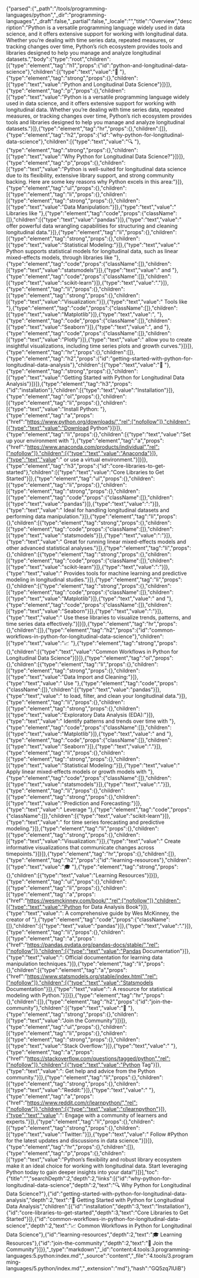 {"parsed":{"_path":"/tools/programming-languages/python","_dir":"programming-languages","_draft":false,"_partial":false,"_locale":"","title":"Overview","description":"Python is a versatile programming language widely used in data science, and it offers extensive support for working with longitudinal data. Whether you’re dealing with time series data, repeated measures, or tracking changes over time, Python’s rich ecosystem provides tools and libraries designed to help you manage and analyze longitudinal datasets.","body":{"type":"root","children":[{"type":"element","tag":"h1","props":{"id":"python-and-longitudinal-data-science"},"children":[{"type":"text","value":"🐍 "},{"type":"element","tag":"strong","props":{},"children":[{"type":"text","value":"Python and Longitudinal Data Science"}]}]},{"type":"element","tag":"p","props":{},"children":[{"type":"text","value":"Python is a versatile programming language widely used in data science, and it offers extensive support for working with longitudinal data. Whether you’re dealing with time series data, repeated measures, or tracking changes over time, Python’s rich ecosystem provides tools and libraries designed to help you manage and analyze longitudinal datasets."}]},{"type":"element","tag":"hr","props":{},"children":[]},{"type":"element","tag":"h2","props":{"id":"why-python-for-longitudinal-data-science"},"children":[{"type":"text","value":"🔍 "},{"type":"element","tag":"strong","props":{},"children":[{"type":"text","value":"Why Python for Longitudinal Data Science?"}]}]},{"type":"element","tag":"p","props":{},"children":[{"type":"text","value":"Python is well-suited for longitudinal data science due to its flexibility, extensive library support, and strong community backing. Here are some key reasons why Python excels in this area:"}]},{"type":"element","tag":"ul","props":{},"children":[{"type":"element","tag":"li","props":{},"children":[{"type":"element","tag":"strong","props":{},"children":[{"type":"text","value":"Data Manipulation:"}]},{"type":"text","value":" Libraries like "},{"type":"element","tag":"code","props":{"className":[]},"children":[{"type":"text","value":"pandas"}]},{"type":"text","value":" offer powerful data wrangling capabilities for structuring and cleaning longitudinal data."}]},{"type":"element","tag":"li","props":{},"children":[{"type":"element","tag":"strong","props":{},"children":[{"type":"text","value":"Statistical Modeling:"}]},{"type":"text","value":" Python supports statistical models for longitudinal data, such as linear mixed-effects models, through libraries like "},{"type":"element","tag":"code","props":{"className":[]},"children":[{"type":"text","value":"statsmodels"}]},{"type":"text","value":" and "},{"type":"element","tag":"code","props":{"className":[]},"children":[{"type":"text","value":"scikit-learn"}]},{"type":"text","value":"."}]},{"type":"element","tag":"li","props":{},"children":[{"type":"element","tag":"strong","props":{},"children":[{"type":"text","value":"Visualization:"}]},{"type":"text","value":" Tools like "},{"type":"element","tag":"code","props":{"className":[]},"children":[{"type":"text","value":"Matplotlib"}]},{"type":"text","value":", "},{"type":"element","tag":"code","props":{"className":[]},"children":[{"type":"text","value":"Seaborn"}]},{"type":"text","value":", and "},{"type":"element","tag":"code","props":{"className":[]},"children":[{"type":"text","value":"Plotly"}]},{"type":"text","value":" allow you to create insightful visualizations, including time series plots and growth curves."}]}]},{"type":"element","tag":"hr","props":{},"children":[]},{"type":"element","tag":"h2","props":{"id":"getting-started-with-python-for-longitudinal-data-analysis"},"children":[{"type":"text","value":"🚀 "},{"type":"element","tag":"strong","props":{},"children":[{"type":"text","value":"Getting Started with Python for Longitudinal Data Analysis"}]}]},{"type":"element","tag":"h3","props":{"id":"installation"},"children":[{"type":"text","value":"Installation"}]},{"type":"element","tag":"ol","props":{},"children":[{"type":"element","tag":"li","props":{},"children":[{"type":"text","value":"Install Python: "},{"type":"element","tag":"a","props":{"href":"https://www.python.org/downloads/","rel":["nofollow"]},"children":[{"type":"text","value":"Download Python"}]}]},{"type":"element","tag":"li","props":{},"children":[{"type":"text","value":"Set up your environment with "},{"type":"element","tag":"a","props":{"href":"https://www.anaconda.com/products/individual","rel":["nofollow"]},"children":[{"type":"text","value":"Anaconda"}]},{"type":"text","value":" or use a virtual environment."}]}]},{"type":"element","tag":"h3","props":{"id":"core-libraries-to-get-started"},"children":[{"type":"text","value":"Core Libraries to Get Started"}]},{"type":"element","tag":"ul","props":{},"children":[{"type":"element","tag":"li","props":{},"children":[{"type":"element","tag":"strong","props":{},"children":[{"type":"element","tag":"code","props":{"className":[]},"children":[{"type":"text","value":"pandas"}]},{"type":"text","value":":"}]},{"type":"text","value":" Ideal for handling longitudinal datasets and performing data manipulation."}]},{"type":"element","tag":"li","props":{},"children":[{"type":"element","tag":"strong","props":{},"children":[{"type":"element","tag":"code","props":{"className":[]},"children":[{"type":"text","value":"statsmodels"}]},{"type":"text","value":":"}]},{"type":"text","value":" Great for running linear mixed-effects models and other advanced statistical analyses."}]},{"type":"element","tag":"li","props":{},"children":[{"type":"element","tag":"strong","props":{},"children":[{"type":"element","tag":"code","props":{"className":[]},"children":[{"type":"text","value":"scikit-learn"}]},{"type":"text","value":":"}]},{"type":"text","value":" Provides tools for machine learning and predictive modeling in longitudinal studies."}]},{"type":"element","tag":"li","props":{},"children":[{"type":"element","tag":"strong","props":{},"children":[{"type":"element","tag":"code","props":{"className":[]},"children":[{"type":"text","value":"Matplotlib"}]},{"type":"text","value":" and "},{"type":"element","tag":"code","props":{"className":[]},"children":[{"type":"text","value":"Seaborn"}]},{"type":"text","value":":"}]},{"type":"text","value":" Use these libraries to visualize trends, patterns, and time series data effectively."}]}]},{"type":"element","tag":"hr","props":{},"children":[]},{"type":"element","tag":"h2","props":{"id":"common-workflows-in-python-for-longitudinal-data-science"},"children":[{"type":"text","value":"📈 "},{"type":"element","tag":"strong","props":{},"children":[{"type":"text","value":"Common Workflows in Python for Longitudinal Data Science"}]}]},{"type":"element","tag":"ol","props":{},"children":[{"type":"element","tag":"li","props":{},"children":[{"type":"element","tag":"strong","props":{},"children":[{"type":"text","value":"Data Import and Cleaning:"}]},{"type":"text","value":" Use "},{"type":"element","tag":"code","props":{"className":[]},"children":[{"type":"text","value":"pandas"}]},{"type":"text","value":" to load, filter, and clean your longitudinal data."}]},{"type":"element","tag":"li","props":{},"children":[{"type":"element","tag":"strong","props":{},"children":[{"type":"text","value":"Exploratory Data Analysis (EDA):"}]},{"type":"text","value":" Identify patterns and trends over time with "},{"type":"element","tag":"code","props":{"className":[]},"children":[{"type":"text","value":"Matplotlib"}]},{"type":"text","value":" and "},{"type":"element","tag":"code","props":{"className":[]},"children":[{"type":"text","value":"Seaborn"}]},{"type":"text","value":"."}]},{"type":"element","tag":"li","props":{},"children":[{"type":"element","tag":"strong","props":{},"children":[{"type":"text","value":"Statistical Modeling:"}]},{"type":"text","value":" Apply linear mixed-effects models or growth models with "},{"type":"element","tag":"code","props":{"className":[]},"children":[{"type":"text","value":"statsmodels"}]},{"type":"text","value":"."}]},{"type":"element","tag":"li","props":{},"children":[{"type":"element","tag":"strong","props":{},"children":[{"type":"text","value":"Prediction and Forecasting:"}]},{"type":"text","value":" Leverage "},{"type":"element","tag":"code","props":{"className":[]},"children":[{"type":"text","value":"scikit-learn"}]},{"type":"text","value":" for time series forecasting and predictive modeling."}]},{"type":"element","tag":"li","props":{},"children":[{"type":"element","tag":"strong","props":{},"children":[{"type":"text","value":"Visualization:"}]},{"type":"text","value":" Create informative visualizations that communicate changes across timepoints."}]}]},{"type":"element","tag":"hr","props":{},"children":[]},{"type":"element","tag":"h2","props":{"id":"learning-resources"},"children":[{"type":"text","value":"🎓 "},{"type":"element","tag":"strong","props":{},"children":[{"type":"text","value":"Learning Resources"}]}]},{"type":"element","tag":"ul","props":{},"children":[{"type":"element","tag":"li","props":{},"children":[{"type":"element","tag":"a","props":{"href":"https://wesmckinney.com/book/","rel":["nofollow"]},"children":[{"type":"text","value":"Python for Data Analysis Book"}]},{"type":"text","value":": A comprehensive guide by Wes McKinney, the creator of "},{"type":"element","tag":"code","props":{"className":[]},"children":[{"type":"text","value":"pandas"}]},{"type":"text","value":"."}]},{"type":"element","tag":"li","props":{},"children":[{"type":"element","tag":"a","props":{"href":"https://pandas.pydata.org/pandas-docs/stable/","rel":["nofollow"]},"children":[{"type":"text","value":"Pandas Documentation"}]},{"type":"text","value":": Official documentation for learning data manipulation techniques."}]},{"type":"element","tag":"li","props":{},"children":[{"type":"element","tag":"a","props":{"href":"https://www.statsmodels.org/stable/index.html","rel":["nofollow"]},"children":[{"type":"text","value":"Statsmodels Documentation"}]},{"type":"text","value":": A resource for statistical modeling with Python."}]}]},{"type":"element","tag":"hr","props":{},"children":[]},{"type":"element","tag":"h2","props":{"id":"join-the-community"},"children":[{"type":"text","value":"💬 "},{"type":"element","tag":"strong","props":{},"children":[{"type":"text","value":"Join the Community"}]}]},{"type":"element","tag":"ul","props":{},"children":[{"type":"element","tag":"li","props":{},"children":[{"type":"element","tag":"strong","props":{},"children":[{"type":"text","value":"Stack Overflow:"}]},{"type":"text","value":" "},{"type":"element","tag":"a","props":{"href":"https://stackoverflow.com/questions/tagged/python","rel":["nofollow"]},"children":[{"type":"text","value":"Python Tag"}]},{"type":"text","value":": Get help and advice from the Python community."}]},{"type":"element","tag":"li","props":{},"children":[{"type":"element","tag":"strong","props":{},"children":[{"type":"text","value":"Reddit:"}]},{"type":"text","value":" "},{"type":"element","tag":"a","props":{"href":"https://www.reddit.com/r/learnpython/","rel":["nofollow"]},"children":[{"type":"text","value":"r/learnpython"}]},{"type":"text","value":": Engage with a community of learners and experts."}]},{"type":"element","tag":"li","props":{},"children":[{"type":"element","tag":"strong","props":{},"children":[{"type":"text","value":"Twitter:"}]},{"type":"text","value":" Follow #Python for the latest updates and discussions in data science."}]}]},{"type":"element","tag":"hr","props":{},"children":[]},{"type":"element","tag":"p","props":{},"children":[{"type":"text","value":"Python’s flexibility and robust library ecosystem make it an ideal choice for working with longitudinal data. Start leveraging Python today to gain deeper insights into your data!"}]}],"toc":{"title":"","searchDepth":2,"depth":2,"links":[{"id":"why-python-for-longitudinal-data-science","depth":2,"text":"🔍 Why Python for Longitudinal Data Science?"},{"id":"getting-started-with-python-for-longitudinal-data-analysis","depth":2,"text":"🚀 Getting Started with Python for Longitudinal Data Analysis","children":[{"id":"installation","depth":3,"text":"Installation"},{"id":"core-libraries-to-get-started","depth":3,"text":"Core Libraries to Get Started"}]},{"id":"common-workflows-in-python-for-longitudinal-data-science","depth":2,"text":"📈 Common Workflows in Python for Longitudinal Data Science"},{"id":"learning-resources","depth":2,"text":"🎓 Learning Resources"},{"id":"join-the-community","depth":2,"text":"💬 Join the Community"}]}},"_type":"markdown","_id":"content:4.tools:3.programming-languages:5.python:index.md","_source":"content","_file":"4.tools/3.programming-languages/5.python/index.md","_extension":"md"},"hash":"GQ5zq7IUiB"}
